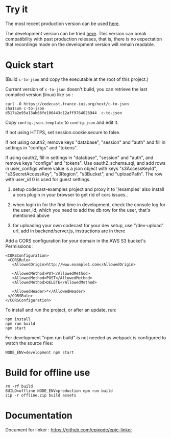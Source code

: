 
# Try it

The most recent production version can be used
[here](https://codecast.france-ioi.org/v5/).

The development version can be tried
[here](https://codecast.france-ioi.org/next/).
This version can break compatibility with past production releases, that
is, there is no expectation that recordings made on the development
version will remain readable.

# Quick start

(Build `c-to-json` and copy the executable at the root of this project.)

Current version of `c-to-json` doesn't build, you can retrieve the last compiled version (linux) like so :


    curl -O https://codecast.france-ioi.org/next/c-to-json
    sha1sum c-to-json 
    d517a2e95a13ab66fe106443c12aff9764026944  c-to-json

Copy `config.json.template` to `config.json` and edit it.

If not using HTTPS, set session.cookie.secure to false.

If not using oauth2, remove keys "database", "session" and "auth" and
fill in settings in "configs" and "tokens".

If using oauth2, fill in settings in "database", "session" and "auth",
and remove keys "configs" and "tokens".  Use oauth2_schema.sql, and
add rows in user_configs where value is a json object with keys
"s3AccessKeyId", "s3SecretAccessKey", "s3Region", "s3Bucket", and
"uploadPath".  The row with user_id 0 is used for guest settings.


1. setup codecast-examples project and proxy it
to '/examples' also install a cors plugin in your browser to get rid of cors issues..

2. when login in for the first time in development, check the console log for the user_id, which you need to add the db row for the user, that's mentioned above

3. for uploading your own codecast for your dev setup, use "/dev-upload" url, add in backend/server.js, instructions are in there


Add a CORS configuration for your domain in the AWS S3 bucket's Permissions :

```
<CORSConfiguration>
 <CORSRule>
   <AllowedOrigin>http://www.example1.com</AllowedOrigin>

   <AllowedMethod>PUT</AllowedMethod>
   <AllowedMethod>POST</AllowedMethod>
   <AllowedMethod>DELETE</AllowedMethod>

   <AllowedHeader>*</AllowedHeader>
 </CORSRule>
</CORSConfiguration>
```

To install and run the project, or after an update, run:

    npm install
    npm run build
    npm start

For development "npm run build" is not needed as webpack is configured
to watch the source files:

    NODE_ENV=development npm start

# Build for offline use

    rm -rf build
    BUILD=offline NODE_ENV=production npm run build
    zip -r offline.zip build assets

# Documentation

Document for linker : https://github.com/epixode/epic-linker
